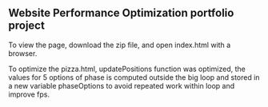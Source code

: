 ## Website Performance Optimization portfolio project


To view the page, download the zip file, and open index.html with a browser.

To optimize the pizza.html,  updatePositions function was optimized, the values for 5 options of phase is computed outside the big loop and stored in a new variable phaseOptions to avoid repeated work within loop and improve fps.
